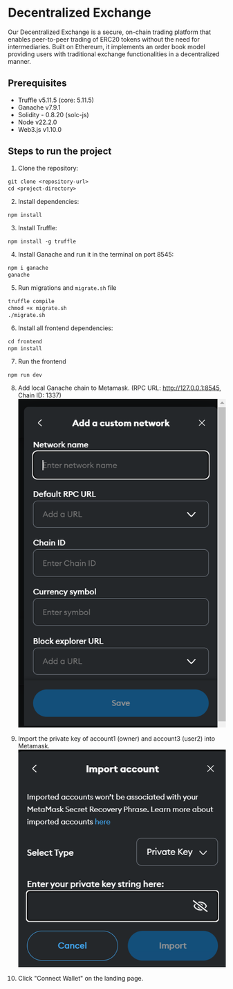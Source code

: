 # Decentralized Exchange

Our Decentralized Exchange is a secure, on-chain trading platform that enables peer-to-peer trading of ERC20 tokens without the need for intermediaries. Built on Ethereum, it implements an order book model providing users with traditional exchange functionalities in a decentralized manner.

## Prerequisites

<ul>
  <li>Truffle v5.11.5 (core: 5.11.5)</li>
  <li>Ganache v7.9.1</li>
  <li>Solidity - 0.8.20 (solc-js)</li>
  <li>Node v22.2.0</li>
  <li>Web3.js v1.10.0</li>
</ul>

## Steps to run the project

1. Clone the repository:

```
git clone <repository-url>
cd <project-directory>
```

2. Install dependencies:

```
npm install
```

3. Install Truffle:

```
npm install -g truffle
```

4. Install Ganache and run it in the terminal on port 8545:

```
npm i ganache
ganache
```

5. Run migrations and `migrate.sh` file

```
truffle compile
chmod +x migrate.sh
./migrate.sh
```

6. Install all frontend dependencies:

```
cd frontend
npm install
```

7. Run the frontend

```
npm run dev
```

8. Add local Ganache chain to Metamask. (RPC URL: http://127.0.0.1:8545, Chain ID: 1337)
   ![alt text](image.png)

9. Import the private key of account1 (owner) and account3 (user2) into Metamask.
   ![alt text](image-1.png)
10. Click "Connect Wallet" on the landing page.
